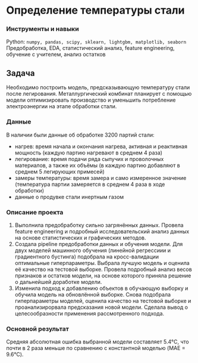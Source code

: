 # Определение температуры стали

### Инструменты и навыки
Python: `numpy, pandas, scipy, sklearn, lightgbm, matplotlib, seaborn`  
Предобработка, EDA, статистический анализ, feature engineering, обучение с учителем, анализ остатков
## Задача

Необходимо построить модель, предсказывающую температуру стали после легирования. Металлургический комбинат планирует с помощью модели оптимизировать производство и уменьшить потребление электроэнергии на этапе обработки стали. 

### Данные
В наличии были данные об обработке 3200 партий стали:
* нагрев: время начала и окончания нагрева, активная и реактивная мощность (каждую партию нагревают в среднем 4 раза)
* легирование: время подачи ряда сыпучих и проволочных материалов, а также их объёмы (в каждую партию добавляют в среднем 5 легирующих примесей)
* замеры температуры: время замера и само измеренное значение (температура партии замеряется в среднем 4 раза в ходе обработки)
* данные о продувке стали инертным газом
 
### Описание проекта
1. Выполнила предобработку сильно загрянённых данных. Провела feature engineering и подробный исследовательский анализ данных на основе статистических и графических методов. 
2. Создала pipeline предобработки данных и обучения модели. Для двух моделей машинного обучения (линейной регрессиии и градиентного бустинга) подобрала на кросс-валидации оптимальные гиперпараметры. Выбрала лучшую модель и оценила её качество на тестовой выборке. Провела подробный анализ весов признаков и остатков модели, на основе которого приняла решение о дальнейшей доработке модели.
3. Изменила подход к добавлению объектов в обучающую выборку и обучила модель на обновлённой выборке. Снова подобрала гиперпараметры моделей, оценила качество на тестовой выборке и проанализирорвала предсказания новой модели. Сделала вывод о целесообразности применения рассмотренного подхода.

### Основной результат
Средняя абсолютная ошибка выбранной модели составляет 5.4°C, что почти в 2 раза меньше по сравнению с константной моделью (MAE = 9.6°C).
